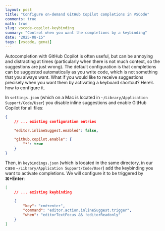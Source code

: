 ```yaml
---
layout: post
title: "Configure on-demand GitHub Copilot completions in VSCode"
comments: true
math: true
slug: vscode-copilot-keybinding
summary: "Control when you want the completions by a keybinding"
date: "2025-08-15"
tags: [vscode, genai]
---
```


Autocompletion with GitHub Copilot is often useful, but can be annoying and distracting at times (particularly when there is not much context, so the suggestions are just wrong). The default configuration is that completions can be suggested automatically as you write code, which is not something that you always want. What if you would like to receive suggestions precisely when you want them by activating a keyboard shortcut? Here’s how to configure it.

In `settings.json` (which on a Mac is located in `~/Library/Application Support/Code/User`) you disable inline suggestions and enable GitHub Copilot for all files:

```json
{
	// ... existing configuration entries

	"editor.inlineSuggest.enabled": false,

	"github.copilot.enable": {
		"*": true
	}
}
```

Then, in `keybindings.json` (which is located in the same directory, in our case `~/Library/Application Support/Code/User`) add the keybinding you want to activate completions. We will configure it to be triggered by **⌘+Enter**:

```json
[
	// ... existing keybinding

	{
		"key": "cmd+enter",
		"command": "editor.action.inlineSuggest.trigger",
		"when": "editorTextFocus && !editorReadonly"
	}
]
```
